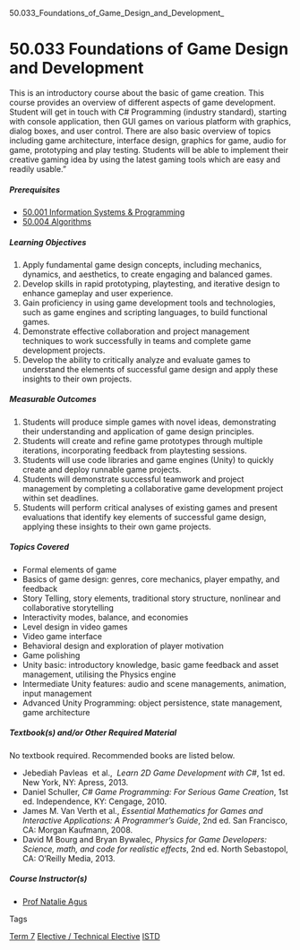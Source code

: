 50.033_Foundations_of_Game_Design_and_Development_



50.033 Foundations of Game Design and Development
=================================================

This is an introductory course about the basic of game creation. This course provides an overview of different aspects of game development. Student will get in touch with C# Programming (industry standard), starting with console application, then GUI games on various platform with graphics, dialog boxes, and user control. There are also basic overview of topics including game architecture, interface design, graphics for game, audio for game, prototyping and play testing. Students will be able to implement their creative gaming idea by using the latest gaming tools which are easy and readily usable.”

##### **Prerequisites**

* [50.001 Information Systems & Programming](/course/50-001-information-systems-programming/)
* [50.004 Algorithms](/course/50-004-algorithms/ "50.004 Introduction to Algorithms")

##### **Learning Objectives**

1. Apply fundamental game design concepts, including mechanics, dynamics, and aesthetics, to create engaging and balanced games.
2. Develop skills in rapid prototyping, playtesting, and iterative design to enhance gameplay and user experience.
3. Gain proficiency in using game development tools and technologies, such as game engines and scripting languages, to build functional games.
4. Demonstrate effective collaboration and project management techniques to work successfully in teams and complete game development projects.
5. Develop the ability to critically analyze and evaluate games to understand the elements of successful game design and apply these insights to their own projects.

##### **Measurable Outcomes**

1. Students will produce simple games with novel ideas, demonstrating their understanding and application of game design principles.
2. Students will create and refine game prototypes through multiple iterations, incorporating feedback from playtesting sessions.
3. Students will use code libraries and game engines (Unity) to quickly create and deploy runnable game projects.
4. Students will demonstrate successful teamwork and project management by completing a collaborative game development project within set deadlines.
5. Students will perform critical analyses of existing games and present evaluations that identify key elements of successful game design, applying these insights to their own game projects.

##### **Topics Covered**

* Formal elements of game
* Basics of game design: genres, core mechanics, player empathy, and feedback
* Story Telling, story elements, traditional story structure, nonlinear and collaborative storytelling
* Interactivity modes, balance, and economies
* Level design in video games
* Video game interface
* Behavioral design and exploration of player motivation
* Game polishing
* Unity basic: introductory knowledge, basic game feedback and asset management, utilising the Physics engine
* Intermediate Unity features: audio and scene managements, animation, input management
* Advanced Unity Programming: object persistence, state management, game architecture

##### **Textbook(s) and/or Other Required Material**

No textbook required. Recommended books are listed below.

* Jebediah Pavleas  et al.,  *Learn 2D Game Development with C#*, 1st ed. New York, NY: Apress, 2013.
* Daniel Schuller, *C# Game Programming: For Serious Game Creation*, 1st ed. Independence, KY: Cengage, 2010.
* James M. Van Verth et al., *Essential Mathematics for Games and Interactive Applications: A Programmer’s Guide*, 2nd ed. San Francisco, CA: Morgan Kaufmann, 2008.
* David M Bourg and Bryan Bywalec, *Physics for Game Developers: Science, math, and code for realistic effects*, 2nd ed. North Sebastopol, CA: O’Reilly Media, 2013.

##### **Course Instructor(s)**

* [Prof Natalie Agus](/profile/natalie-agus/)

Tags

[Term 7](/education/undergraduate/courses/?course-term=860)
[Elective / Technical Elective](/education/undergraduate/courses/?course-type=853)
[ISTD](/education/undergraduate/courses/?pillar-cluster=11)

